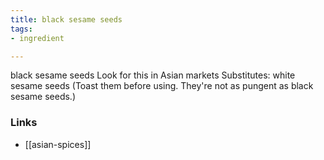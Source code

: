 ```yaml
---
title: black sesame seeds
tags:
- ingredient

---
```

black sesame seeds Look for this in Asian markets Substitutes: white sesame seeds (Toast them before using. They're not as pungent as black sesame seeds.)

### Links

* [[asian-spices]]
